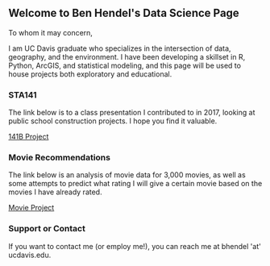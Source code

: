 ## Welcome to Ben Hendel's Data Science Page

To whom it may concern,

I am UC Davis graduate who specializes in the intersection of data, geography, and the environment. I have been developing a skillset in R, Python, ArcGIS, and statistical modeling, and this page will be used to house projects both exploratory and educational.



### STA141

The link below is to a class presentation I contributed to in 2017, looking at public school construction projects. I hope you find it valuable. 

<a href="Final_Presentation.html">141B Project</a> 

### Movie Recommendations

The link below is an analysis of movie data for 3,000 movies, as well as some attempts to predict what rating I will give a certain movie based on the movies I have already rated.

<a href="bcl_244169881.htm">Movie Project</a> 

### Support or Contact
 If you want to contact me (or employ me!), you can reach me at bhendel 'at' ucdavis.edu. 
